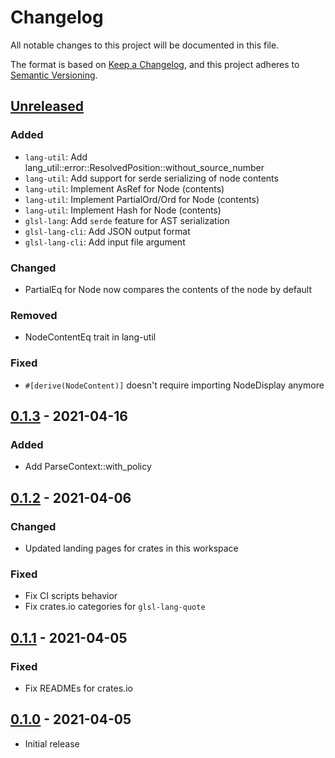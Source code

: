 # Changelog
All notable changes to this project will be documented in this file.

The format is based on [Keep a Changelog](https://keepachangelog.com/en/1.0.0/),
and this project adheres to [Semantic Versioning](https://semver.org/spec/v2.0.0.html).

## [Unreleased]
### Added
- `lang-util`: Add lang_util::error::ResolvedPosition::without_source_number
- `lang-util`: Add support for serde serializing of node contents
- `lang-util`: Implement AsRef for Node (contents)
- `lang-util`: Implement PartialOrd/Ord for Node (contents)
- `lang-util`: Implement Hash for Node (contents)
- `glsl-lang`: Add `serde` feature for AST serialization
- `glsl-lang-cli`: Add JSON output format
- `glsl-lang-cli`: Add input file argument

### Changed
- PartialEq for Node now compares the contents of the node by default

### Removed
- NodeContentEq trait in lang-util

### Fixed
- `#[derive(NodeContent)]` doesn't require importing NodeDisplay anymore

## [0.1.3] - 2021-04-16
### Added
- Add ParseContext::with_policy

## [0.1.2] - 2021-04-06
### Changed
- Updated landing pages for crates in this workspace

### Fixed
- Fix CI scripts behavior
- Fix crates.io categories for `glsl-lang-quote`

## [0.1.1] - 2021-04-05
### Fixed
- Fix READMEs for crates.io

## [0.1.0] - 2021-04-05
- Initial release

[Unreleased]: https://github.com/vtavernier/glsl-lang/compare/v0.1.3...HEAD
[0.1.3]: https://github.com/vtavernier/glsl-lang/compare/v0.1.2...v0.1.3
[0.1.2]: https://github.com/vtavernier/glsl-lang/compare/v0.1.1...v0.1.2
[0.1.1]: https://github.com/vtavernier/glsl-lang/compare/v0.1.0...v0.1.1
[0.1.0]: https://github.com/vtavernier/glsl-lang/releases/tag/v0.1.0
